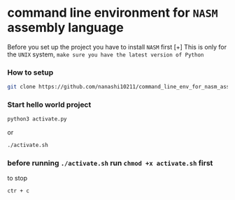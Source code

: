 # command line environment for `NASM` assembly language

Before you set up the project you have to install `NASM` first
[+] This is only for the `UNIX` system,  `make sure you have the latest version of Python` 

### How to setup

```bash
git clone https://github.com/nanashi10211/command_line_env_for_nasm_assembly.git
```` 

### Start hello world project
```bash
python3 activate.py 
```
or 
```bash
./activate.sh 
``` 
### before running `./activate.sh` run `chmod +x activate.sh` first
to stop
```bash
ctr + c
```

